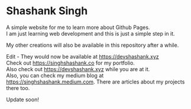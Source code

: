 # Shashank Singh
A simple website for me to learn more about Github Pages. \
I am just learning web development and this is just a simple step in it.

My other creations will also be available in this repository after a while.

Edit - They would now be available at https://devshashank.xyz \
Check out https://singhshashank.co for my portfolio. \
Also check out https://devshashank.xyz while you are at it. \
Also, you can check my medium blog at https://singhshashank.medium.com. There are articles about my projects there too.

Update soon!
